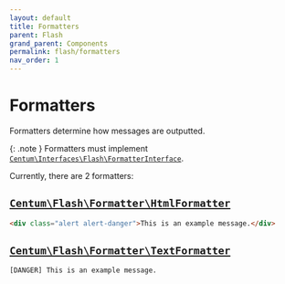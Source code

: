 ```yaml
---
layout: default
title: Formatters
parent: Flash
grand_parent: Components
permalink: flash/formatters
nav_order: 1
---
```




# Formatters

Formatters determine how messages are outputted.

{: .note }
Formatters must implement [`Centum\Interfaces\Flash\FormatterInterface`](https://github.com/SidRoberts/centum/blob/development/src/Interfaces/Flash/FormatterInterface.php).

Currently, there are 2 formatters:



## [`Centum\Flash\Formatter\HtmlFormatter`](https://github.com/SidRoberts/centum/blob/development/src/Flash/Formatter/HtmlFormatter.php)

```html
<div class="alert alert-danger">This is an example message.</div>
```



## [`Centum\Flash\Formatter\TextFormatter`](https://github.com/SidRoberts/centum/blob/development/src/Flash/Formatter/TextFormatter.php)

```text
[DANGER] This is an example message.
```
